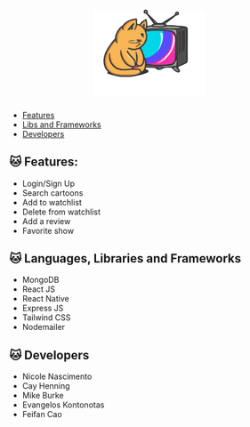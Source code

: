 <h1 align="center">
  <br>
  <a href="http://www.betweenshows.co/"><img src="./frontend/src/assets/logo.svg" alt="logo" width="200"></a>
  <br>
</h1>

<a name="menu"></a>
- [Features](#features)
- [Libs and Frameworks](#libs)
- [Developers](#devs)

<a id="features"></a>
## 🐱 Features:
* Login/Sign Up
* Search cartoons
* Add to watchlist
* Delete from watchlist
* Add a review
* Favorite show

<a id="libs"></a>
## 🐱 Languages, Libraries and Frameworks
* MongoDB
* React JS
* React Native
* Express JS
* Tailwind CSS
* Nodemailer

<a id="devs"></a>
## 🐱 Developers
* Nicole Nascimento
* Cay Henning
* Mike Burke
* Evangelos Kontonotas
* Feifan Cao
